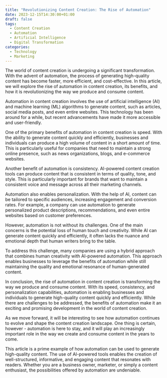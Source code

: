 ```yaml
---
title: "Revolutionizing Content Creation: The Rise of Automation"
date: 2023-12-15T14:30:00+01:00
draft: false
tags:
  - Content Creation
  - Automation
  - Artificial Intelligence
  - Digital Transformation
categories:
  - Technology
  - Marketing
---
```


The world of content creation is undergoing a significant transformation. With the advent of automation, the process of generating high-quality content has become faster, more efficient, and cost-effective. In this article, we will explore the rise of automation in content creation, its benefits, and how it is revolutionizing the way we produce and consume content.

Automation in content creation involves the use of artificial intelligence (AI) and machine learning (ML) algorithms to generate content, such as articles, social media posts, and even entire websites. This technology has been around for a while, but recent advancements have made it more accessible and user-friendly.

One of the primary benefits of automation in content creation is speed. With the ability to generate content quickly and efficiently, businesses and individuals can produce a high volume of content in a short amount of time. This is particularly useful for companies that need to maintain a strong online presence, such as news organizations, blogs, and e-commerce websites.

Another benefit of automation is consistency. AI-powered content creation tools can produce content that is consistent in terms of quality, tone, and style. This is particularly important for brands that want to maintain a consistent voice and message across all their marketing channels.

Automation also enables personalization. With the help of AI, content can be tailored to specific audiences, increasing engagement and conversion rates. For example, a company can use automation to generate personalized product descriptions, recommendations, and even entire websites based on customer preferences.

However, automation is not without its challenges. One of the main concerns is the potential loss of human touch and creativity. While AI can generate content quickly and efficiently, it often lacks the nuance and emotional depth that human writers bring to the table.

To address this challenge, many companies are using a hybrid approach that combines human creativity with AI-powered automation. This approach enables businesses to leverage the benefits of automation while still maintaining the quality and emotional resonance of human-generated content.

In conclusion, the rise of automation in content creation is transforming the way we produce and consume content. With its speed, consistency, and personalization capabilities, automation is enabling businesses and individuals to generate high-quality content quickly and efficiently. While there are challenges to be addressed, the benefits of automation make it an exciting and promising development in the world of content creation.

As we move forward, it will be interesting to see how automation continues to evolve and shape the content creation landscape. One thing is certain, however - automation is here to stay, and it will play an increasingly important role in the way we create and consume content in the years to come.

This article is a prime example of how automation can be used to generate high-quality content. The use of AI-powered tools enables the creation of well-structured, informative, and engaging content that resonates with readers. Whether you are a business owner, marketer, or simply a content enthusiast, the possibilities offered by automation are undeniable.